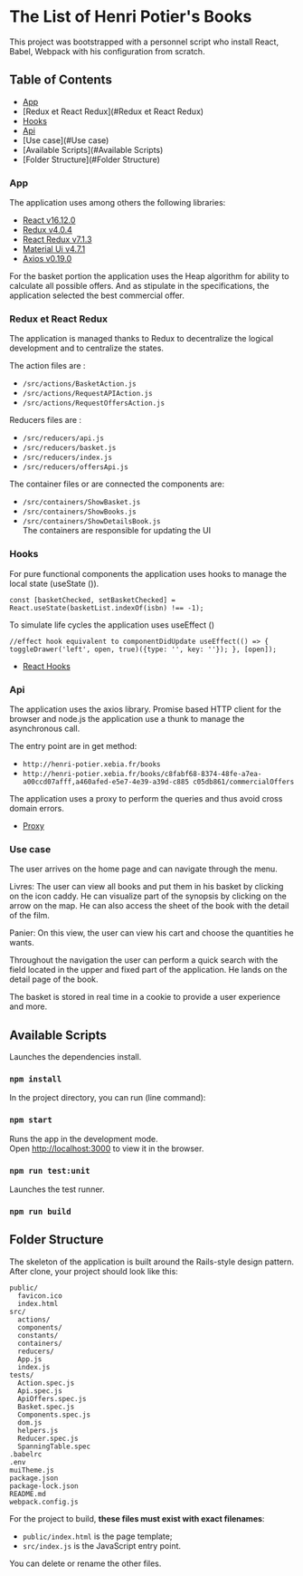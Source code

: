 # The List of Henri Potier's Books
This project was bootstrapped with a personnel script who
install React, Babel, Webpack with his configuration from scratch.

## Table of Contents

* [App](#App)
* [Redux et React Redux](#Redux et React Redux)
* [Hooks](#Hooks)
* [Api](#Api)
* [Use case](#Use case)
* [Available Scripts](#Available Scripts)
* [Folder Structure](#Folder Structure)

### App

The application uses among others the following libraries:
- [React v16.12.0](https://fr.reactjs.org/)
- [Redux v4.0.4](https://redux.js.org)
- [React Redux v7.1.3](https://github.com/reactjs/react-redux)
- [Material Ui v4.7.1](https://material-ui.com/)
- [Axios v0.19.0](https://www.npmjs.com/package/axios)

For the basket portion the application uses the Heap algorithm for
ability to calculate all possible offers. And as stipulate in
the specifications, the application selected the best commercial offer.

### Redux et React Redux

The application is managed thanks to Redux to decentralize the
logical development and to centralize the states.


The action files are :
- `/src/actions/BasketAction.js`
- `/src/actions/RequestAPIAction.js`
- `/src/actions/RequestOffersAction.js`

Reducers files are :
- `/src/reducers/api.js`
- `/src/reducers/basket.js`
- `/src/reducers/index.js`
- `/src/reducers/offersApi.js`

The container files or are connected the components are:
- `/src/containers/ShowBasket.js`
- `/src/containers/ShowBooks.js`
- `/src/containers/ShowDetailsBook.js`<br />
The containers are responsible for updating the UI

### Hooks
For pure functional components the application uses hooks
to manage the local state (useState ()).

`const [basketChecked, setBasketChecked] = React.useState(basketList.indexOf(isbn) !== -1);`

To simulate life cycles the application uses useEffect ()

`//effect hook equivalent to componentDidUpdate
     useEffect(() => {
         toggleDrawer('left', open, true)({type: '', key: ''});
     }, [open]);`

- [React Hooks](https://fr.reactjs.org/docs/hooks-intro.html)

### Api

The application uses the axios library. Promise based HTTP client for the browser and node.js
the application use a thunk to manage the asynchronous call.

The entry point are in get method:
- `http://henri-potier.xebia.fr/books`
- `http://henri-potier.xebia.fr/books/c8fabf68-8374-48fe-a7ea-a00ccd07afff,a460afed-e5e7-4e39-a39d-c885
   c05db861/commercialOffers`
   
The application uses a proxy to perform the queries and thus avoid cross domain errors. 

- [Proxy](https://cors-anywhere.herokuapp.com/)

### Use case

The user arrives on the home page and can navigate through the menu.

Livres: The user can view all books and put them in his basket by clicking on the icon caddy. 
He can visualize part of the synopsis by clicking on the arrow on the map. He can also access 
the sheet of the book with the detail of the film.

Panier: On this view, the user can view his cart and choose the quantities he wants.

Throughout the navigation the user can perform a quick search with the field located in the 
upper and fixed part of the application. He lands on the detail page of the book.

The basket is stored in real time in a cookie to provide a user experience and more.

## Available Scripts

Launches the dependencies install.<br>

### `npm install`

In the project directory, you can run (line command):

### `npm start`

Runs the app in the development mode.<br>
Open [http://localhost:3000](http://localhost:3000) to view it in the browser.

### `npm run test:unit`

Launches the test runner.<br>

### `npm run build`


## Folder Structure

The skeleton of the application is built around the 
Rails-style design pattern.
After clone, your project should look like this:

```
public/
  favicon.ico
  index.html
src/
  actions/
  components/
  constants/
  containers/
  reducers/
  App.js
  index.js
tests/
  Action.spec.js
  Api.spec.js
  ApiOffers.spec.js
  Basket.spec.js
  Components.spec.js
  dom.js
  helpers.js
  Reducer.spec.js
  SpanningTable.spec
.babelrc
.env
muiTheme.js
package.json
package-lock.json
README.md
webpack.config.js
```

For the project to build, **these files must exist with exact filenames**:

* `public/index.html` is the page template;
* `src/index.js` is the JavaScript entry point.

You can delete or rename the other files.